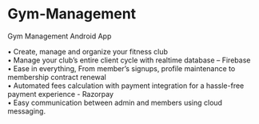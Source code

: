 # Gym-Management
Gym Management Android App

•	Create, manage and organize your fitness club<br>
•	Manage your club’s entire client cycle with realtime database – Firebase<br>
•	Ease in everything, From member’s signups, profile maintenance to membership contract renewal<br>
•	Automated fees calculation with payment integration for a hassle-free payment experience - Razorpay<br>
•	Easy communication between admin and members using cloud messaging.

